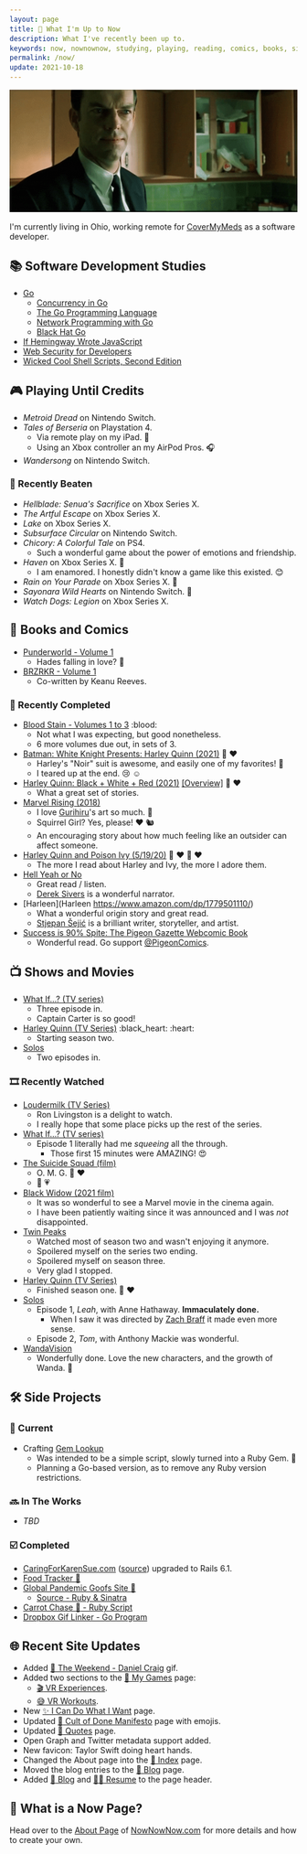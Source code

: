 ```yaml
---
layout: page
title: 📆 What I'm Up to Now
description: What I've recently been up to.
keywords: now, nownownow, studying, playing, reading, comics, books, side projects, games, ruby, rails, golang, tv shows, movies
permalink: /now/
update: 2021-10-18
---
```


![Agent Smith - Crazy][agent smith - crazy laughing]

I'm currently living in Ohio, working remote for [CoverMyMeds][cmm] as a software developer.

## :books: Software Development Studies

* [Go](https://golang.org/)
   * [Concurrency in Go](https://www.oreilly.com/library/view/concurrency-in-go/9781491941294/)
   * [The Go Programming Language](http://www.gopl.io/)
   * [Network Programming with Go](https://nostarch.com/networkprogrammingwithgo)
   * [Black Hat Go](https://nostarch.com/blackhatgo)
* [If Hemingway Wrote JavaScript](https://nostarch.com/hemingway)
* [Web Security for Developers](https://nostarch.com/websecurity)
* [Wicked Cool Shell Scripts, Second Edition](https://nostarch.com/wcss2)

## :video_game: Playing Until Credits

* _Metroid Dread_ on Nintendo Switch.
* _Tales of Berseria_ on Playstation 4.
  * Via remote play on my iPad. :calling:
  * Using an Xbox controller an my AirPod Pros. :headphones:
* _Wandersong_ on Nintendo Switch.

### :checkered_flag: Recently Beaten

* _Hellblade: Senua's Sacrifice_ on Xbox Series X.
* _The Artful Escape_ on Xbox Series X.
* _Lake_ on Xbox Series X.
* _Subsurface Circular_ on Nintendo Switch.
* _Chicory: A Colorful Tale_ on PS4.
  * Such a wonderful game about the power of emotions and friendship.
* _Haven_ on Xbox Series X. :green_heart:
  * I am enamored. I honestly didn't know a game like this existed. :blush:
* _Rain on Your Parade_ on Xbox Series X. :green_heart:
* _Sayonara Wild Hearts_ on Nintendo Switch. :kiss:
* _Watch Dogs: Legion_ on Xbox Series X.

## :book: Books and Comics

* [Punderworld - Volume 1](https://www.amazon.com/dp/B096H56K1W)
  * Hades falling in love? :revolving_hearts:
* [BRZRKR - Volume 1](https://www.amazon.com/dp/B09HTNP4SQ)
  * Co-written by Keanu Reeves.

### :closed_book: Recently Completed

* [Blood Stain - Volumes 1 to 3](https://www.amazon.com/dp/B07JK9ZBWV) :blood:
  * Not what I was expecting, but good nonetheless.
  * 6 more volumes due out, in sets of 3. 
* [Batman: White Knight Presents: Harley Quinn (2021)](https://www.amazon.com/Batman-White-Knight-Presents-Harley/dp/1779510144) :black_heart: :heart:
  * Harley's "Noir" suit is awesome, and easily one of my favorites! :star_struck:
  * I teared up at the end. :cry: :relaxed:
* [Harley Quinn: Black + White + Red (2021)](https://www.amazon.com/Harley-Quinn-Black-White-Red/dp/1779509952) [[Overview]](https://www.dccomics.com/blog/2020/06/26/dc-proudly-presents-harley-quinn-black-white-red) :black_heart: :heart:
  * What a great set of stories. 
* [Marvel Rising (2018)](https://www.amazon.com/Marvel-Rising-Devin-Grayson/dp/1302912615)
  * I love [Gurihiru](https://twitter.com/gurihiru)'s art so much. :sparkling_heart:
  * Squirrel Girl? Yes, please! :heart: :chipmunk:
  * An encouraging story about how much feeling like an outsider can affect someone.
* [Harley Quinn and Poison Ivy (5/19/20)](https://www.amazon.com/dp/1779500998/) :black_heart: :heart: :green_heart: :heart:
  * The more I read about Harley and Ivy, the more I adore them.
* [Hell Yeah or No](https://sive.rs/n)
  * Great read / listen.
  * [Derek Sivers](https://sive.rs) is a wonderful narrator.
* [Harleen](Harleen https://www.amazon.com/dp/1779501110/)
  * What a wonderful origin story and great read.
  * [Stjepan Šejić](https://mobile.twitter.com/stjepansejic) is a brilliant writer, storyteller, and artist.
* [Success is 90% Spite: The Pigeon Gazette Webcomic Book](https://www.amazon.com/dp/1452181969/)
  * Wonderful read. Go support [@PigeonComics](https://twitter.com/PigeonComics).

## :tv: Shows and Movies

* [What If...? (TV series)](https://en.wikipedia.org/wiki/What_If...%3F_(TV_series))
  * Three episode in.
  * Captain Carter is so good!
* [Harley Quinn (TV Series)](https://en.wikipedia.org/wiki/Harley_Quinn_(TV_series)) :black_heart: :heart:
  * Starting season two.
* [Solos](https://www.amazon.com/Solos-Season-1/dp/B0945CR5MM)
  * Two episodes in.
  
### :film_strip: Recently Watched

* [Loudermilk (TV Series)](https://en.wikipedia.org/wiki/Loudermilk_(TV_series))
  * Ron Livingston is a delight to watch.
  * I really hope that some place picks up the rest of the series.
* [What If...? (TV series)](https://en.wikipedia.org/wiki/What_If...%3F_(TV_series))
  * Episode 1 literally had me _squeeing_ all the through.
    * Those first 15 minutes were AMAZING! :heart_eyes:
* [The Suicide Squad (film)](https://en.wikipedia.org/wiki/The_Suicide_Squad_(film))
  * O. M. G. :black_heart: :heart:
  * :shark: :heartpulse:
* [Black Widow (2021 film)](https://en.wikipedia.org/wiki/Black_Widow_(2021_film))
  * It was so wonderful to see a Marvel movie in the cinema again.
  * I have been patiently waiting since it was announced and I was _not_ disappointed.
* [Twin Peaks](https://en.wikipedia.org/wiki/Twin_Peaks)
  * Watched most of season two and wasn't enjoying it anymore.
  * Spoilered myself on the series two ending.
  * Spoilered myself on season three.
  * Very glad I stopped.
* [Harley Quinn (TV Series)](https://en.wikipedia.org/wiki/Harley_Quinn_(TV_series))
  * Finished season one. :black_heart: :heart:
* [Solos](https://www.amazon.com/Solos-Season-1/dp/B0945CR5MM)
  * Episode 1, _Leah_, with Anne Hathaway. **Immaculately done.**
    * When I saw it was directed by [Zach Braff](https://twitter.com/zachbraff) it made even more sense.
  * Episode 2, _Tom_, with Anthony Mackie was wonderful.
* [WandaVision](https://disneyplusoriginals.disney.com/show/wandavision)
  * Wonderfully done. Love the new characters, and the growth of Wanda. :sparkling_heart:

## :hammer_and_wrench: Side Projects

### :hammer: Current

* Crafting [Gem Lookup][gem lookup]
  * Was intended to be a simple script, slowly turned into a Ruby Gem. :gem:
  * Planning a Go-based version, as to remove any Ruby version restrictions.

### :soon: In The Works

* _TBD_

<!-- * Rewriting my [Ruby-based Book Notes Generator][book notes generator - ruby source] in [Go][book notes generator - go source] -->

### :ballot_box_with_check: Completed

* [CaringForKarenSue.com][caring for karen sue] ([source][caring for karen sue - source]) upgraded to Rails 6.1.
* [Food Tracker :watermelon:][food tracker source]
* [Global Pandemic Goofs Site 🦠][pandemic site]
  * [Source - Ruby & Sinatra][pandemic source]
* [Carrot Chase :carrot: - Ruby Script][carrot chase source]
* [Dropbox Gif Linker - Go Program][dropbox gif linker source]

## :globe_with_meridians: Recent Site Updates

* Added [🥳 The Weekend - Daniel Craig](/assets/images/gifs/the-weekend.gif) gif.
* Added two sections to the [:crystal_ball: My Games](/games) page:
  * [:clapper: VR Experiences](/games#vr-experiences).
  * [:sweat_smile: VR Workouts](/games#vr-workouts).
* New [:sparkles: I Can Do What I Want](/i-can-do-what-i-want) page.
* Updated [:scroll: Cult of Done Manifesto](/cult-of-done) page with emojis.
* Updated [:speech_balloon: Quotes](/quotes) page.
* Open Graph and Twitter metadata support added.
* New favicon: Taylor Swift doing heart hands.
* Changed the About page into the [:sparkling_heart: Index](/) page.
* Moved the blog entries to the [:open_book: Blog](/blog) page.
* Added [:open_book: Blog](/blog) and [:man_technologist: Resume](/resume) to the page header.

## :raising_hand: What is a Now Page?

Head over to the [About Page][now - about] of [NowNowNow.com][now - home] for more details and how to create your own.

[cmm]: https://covermymeds.com
[ruby]: https://www.ruby-lang.org/en/
[ruby 2.7]: https://rubyreferences.github.io/rubychanges/2.7.html
[ruby 3.0]: https://rubyreferences.github.io/rubychanges/3.0.html
[ractors]: https://rubyreferences.github.io/rubychanges/3.0.html#ractors
[rails]: https://rubyonrails.org/
[rails 6.0]: https://edgeguides.rubyonrails.org/6_0_release_notes.html
[rails 6.1]: https://edgeguides.rubyonrails.org/6_1_release_notes.html
[gem lookup]: https://github.com/trueheart78/gem-lookup
[caring for karen sue]: https://www.caringforkarensue.com
[caring for karen sue - source]: https://github.com/trueheart78/caring-for-karen-sue
[food tracker source]: https://github.com/trueheart78/food-tracker
[pandemic site]: https://pandemic.pls.lol
[pandemic source]: https://github.com/trueheart78/global-pandemic-goofs
[carrot chase source]: https://github.com/trueheart78/carrot-chase
[dropbox gif linker source]: https://github.com/trueheart78/dropbox-gif-linker
[book notes generator - ruby source]: https://github.com/trueheart78/book-notes-generator
[book notes generator - go source]: https://github.com/trueheart78/book-notes-go
[agent smith - crazy laughing]: /assets/images/now/agent-smith-crazy-laughing.gif
[now - about]: https://nownownow.com/about 
[now - home]: https://nownownow.com

